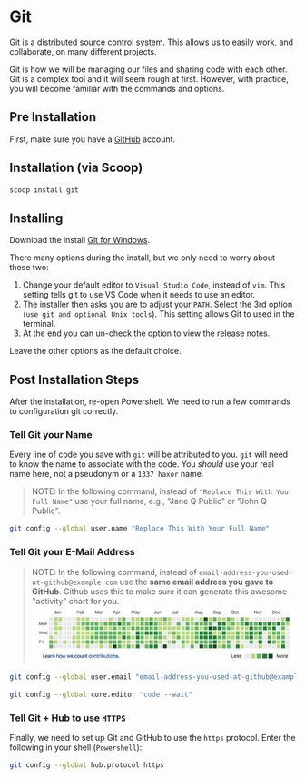 # Git

Git is a distributed source control system. This allows us to easily work, and collaborate, on many different projects.

Git is how we will be managing our files and sharing code with each other. Git is a complex tool and it will seem rough at first. However, with practice, you will become familiar with the commands and options.

## Pre Installation

First, make sure you have a [GitHub](http://github.com/) account.

## Installation (via Scoop)

```sh
scoop install git
```

## Installing

Download the install [Git for Windows](https://gitforwindows.org/).

There many options during the install, but we only need to worry about these two:

1. Change your default editor to `Visual Studio Code`, instead of `vim`. This setting tells git to use VS Code when it needs to use an editor.
2. The installer then asks you are to adjust your `PATH`. Select the 3rd option (`use git and optional Unix tools`). This setting allows Git to used in the terminal.
3. At the end you can un-check the option to view the release notes.

Leave the other options as the default choice.

## Post Installation Steps

After the installation, re-open Powershell. We need to run a few commands to configuration git correctly.

### Tell Git your Name

Every line of code you save with `git` will be attributed to you. `git` will need to know the name to associate with the code. You _should_ use your real name here, not a pseudonym or a `1337 haxor` name.

> NOTE: In the following command, instead of `"Replace This With Your Full Name"` use your full name, e.g., "Jane Q Public" or "John Q Public".

```sh
git config --global user.name "Replace This With Your Full Name"
```

### Tell Git your E-Mail Address

> NOTE: In the following command, instead of `email-address-you-used-at-github@example.com` use the **same email address you gave to GitHub**. Github uses this to make sure it can generate this awesome "activity" chart for you. ![github-activity](./github-activity.png)

```sh
git config --global user.email "email-address-you-used-at-github@example.com"
```

```sh
git config --global core.editor "code --wait"
```

### Tell Git + Hub to use `HTTPS`

Finally, we need to set up Git and GitHub to use the `https` protocol. Enter the following in your shell (`Powershell`):

```sh
git config --global hub.protocol https
```
